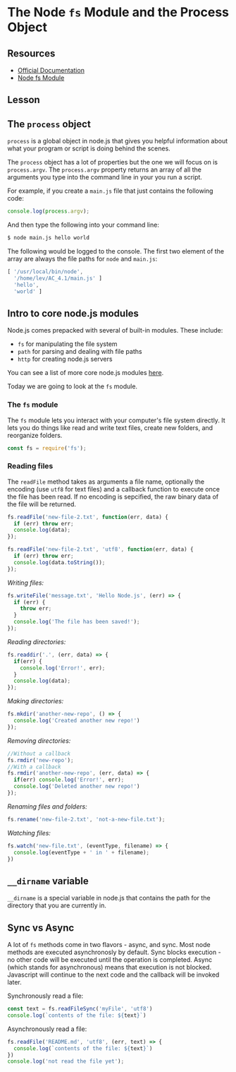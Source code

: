 # The Node `fs` Module and the Process Object

## Resources

- [Official Documentation](https://nodejs.org/api/fs.html)
- [Node fs Module](http://www.tutorialspoint.com/nodejs/nodejs_file_system.htm)

## Lesson

## The `process` object

`process` is a global object in node.js that gives you helpful information about what your program or script is doing behind the scenes.

The `process` object has a lot of properties but the one we will focus on is `process.argv`. The `process.argv` property returns an array of all the arguments you type into the command line in your you run a script.

For example, if you create a `main.js` file that just contains the following code:

```js
console.log(process.argv);
```

And then type the following into your command line:

```bash
$ node main.js hello world
```

The following would be logged to the console. The first two element of the array are always the file paths for `node` and `main.js`:

```js
[ '/usr/local/bin/node',
  '/home/lev/AC_4.1/main.js' ]
  'hello',
  'world' ]
```

## Intro to core node.js modules

Node.js comes prepacked with several of built-in modules. These include:

- `fs` for manipulating the file system
- `path` for parsing and dealing with file paths
- `http` for creating node.js servers

You can see a list of more core node.js modules [here](http://www.tutorialsteacher.com/nodejs/nodejs-modules).

Today we are going to look at the `fs` module.

### The `fs` module

The `fs` module lets you interact with your computer's file system directly. It lets you do things like read and write text files, create new folders, and reorganize folders.

```js
const fs = require('fs');
```

### Reading files

The `readFile` method takes as arguments a file name, optionally the encoding (use `utf8` for text files) and a callback function to execute once the file has been read. If no encoding is sepcified, the raw binary data of the file will be returned.

```js
fs.readFile('new-file-2.txt', function(err, data) {
  if (err) throw err;
  console.log(data);
});

fs.readFile('new-file-2.txt', 'utf8', function(err, data) {
  if (err) throw err;
  console.log(data.toString());
});
```

*Writing files:*

```js
fs.writeFile('message.txt', 'Hello Node.js', (err) => {
  if (err) {
    throw err;
  }
  console.log('The file has been saved!');
});
```

*Reading directories:*

```js
fs.readdir('.', (err, data) => {
  if(err) {
    console.log('Error!', err);
  }
  console.log(data);
});
```

*Making directories:*

```js
fs.mkdir('another-new-repo', () => {
  console.log('Created another new repo!')
});
```

*Removing directories:*

```js
//Without a callback
fs.rmdir('new-repo');
//With a callback
fs.rmdir('another-new-repo', (err, data) => {
  if(err) console.log('Error!', err);
  console.log('Deleted another new repo!')
});
```

*Renaming files and folders:*

```js
fs.rename('new-file-2.txt', 'not-a-new-file.txt');
```

*Watching files:*

```js
fs.watch('new-file.txt', (eventType, filename) => {
  console.log(eventType + ' in ' + filename);
})
```

## `__dirname` variable

`__dirname` is a special variable in node.js that contains the path for the directory that you are currently in.

## Sync vs Async

A lot of `fs` methods come in two flavors - async, and sync. Most node methods are executed asynchronosly by default. Sync blocks execution - no other code will be executed until the operation is completed. Async (which stands for asynchronous) means that execution is not blocked. Javascript will continue to the next code and the callback will be invoked later.

Synchronously read a file:

```js
const text = fs.readFileSync('myFile', 'utf8')
console.log(`contents of the file: ${text}`)
```

Asynchronously read a file:

```js
fs.readFile('README.md', 'utf8', (err, text) => {
  console.log(`contents of the file: ${text}`)
})
console.log('not read the file yet');
```